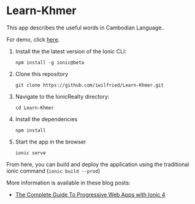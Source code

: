 # Learn-Khmer

This app describes the useful words in Cambodian Language..

For demo, click [here](https://khmer4you-b6310.firebaseapp.com).

1. Install the the latest version of the Ionic CLI:
    ```
    npm install -g ionic@beta
    ```

1. Clone this repository
    ```
    git clone https://github.com/iwilfried/Learn-Khmer.git
    ```
    
1. Navigate to the IonicRealty directory:
    ```
    cd Learn-Khmer
    ```

1. Install the dependencies
    ```
    npm install
    ```
    
1. Start the app in the browser
    ```
    ionic serve
    ```
    
From here, you can build and deploy the application using the traditional ionic command (`ionic build --prod`)

More information is available in these blog posts:
- [The Complete Guide To Progressive Web Apps with Ionic 4](https://ionicthemes.com/tutorials/about/the-complete-guide-to-progressive-web-apps-with-ionic4)

  
